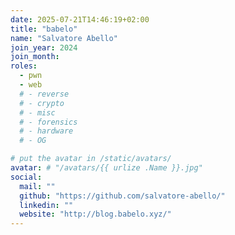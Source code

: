 ```yaml
---
date: 2025-07-21T14:46:19+02:00
title: "babelo"
name: "Salvatore Abello"
join_year: 2024
join_month:
roles:
  - pwn
  - web
  # - reverse
  # - crypto
  # - misc
  # - forensics
  # - hardware
  # - OG

# put the avatar in /static/avatars/
avatar: # "/avatars/{{ urlize .Name }}.jpg"
social:
  mail: ""
  github: "https://github.com/salvatore-abello/"
  linkedin: ""
  website: "http://blog.babelo.xyz/"
---
```

